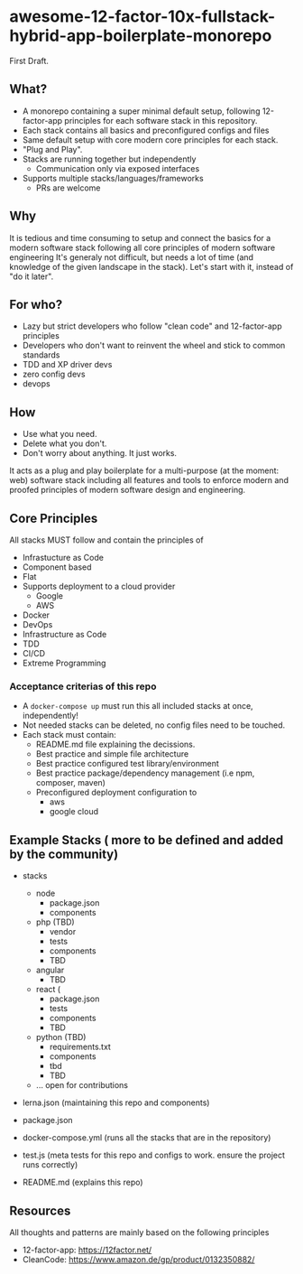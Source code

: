 awesome-12-factor-10x-fullstack-hybrid-app-boilerplate-monorepo
===============================================================

First Draft.

## What?
- A monorepo containing a super minimal default setup, following 12-factor-app principles for each software stack in this repository.
- Each stack contains all basics and preconfigured configs and files
- Same default setup with core modern core principles for each stack. 
- "Plug and Play".
- Stacks are running together but independently
  - Communication only via exposed interfaces
- Supports multiple stacks/languages/frameworks 
  - PRs are welcome

## Why
It is tedious and time consuming to setup and connect the basics for a modern software stack following all core principles of modern software engineering
It's generaly not difficult, but needs a lot of time (and knowledge of the given landscape in the stack). 
Let's start with it, instead of "do it later".

## For who?
- Lazy but strict developers who follow "clean code" and 12-factor-app principles
- Developers who don't want to reinvent the wheel and stick to common standards
- TDD and XP driver devs
- zero config devs
- devops

## How
- Use what you need. 
- Delete what you don't. 
- Don't worry about anything. It just works.

It acts as a plug and play boilerplate for a multi-purpose (at the moment: web) software stack including all features and tools to enforce modern and proofed principles of modern software design and engineering.   

## Core Principles
All stacks MUST follow and contain the principles of

- Infrastucture as Code
- Component based
- Flat
- Supports deployment to a cloud provider
  - Google
  - AWS
- Docker
- DevOps
- Infrastructure as Code
- TDD
- CI/CD
- Extreme Programming

### Acceptance criterias of this repo
- A `docker-compose up` must run this all included stacks at once, independently!
- Not needed stacks can be deleted, no config files need to be touched.
- Each stack must contain:
  - README.md file explaining the decissions.
  - Best practice and simple file architecture
  - Best practice configured test library/environment
  - Best practice package/dependency management (i.e npm, composer, maven)
  - Preconfigured deployment configuration to
    - aws
    - google cloud
  
## Example Stacks ( more to be defined and added by the community)

- stacks
  - node 
    - package.json
    - components
  - php (TBD)
    - vendor
    - tests
    - components
    - TBD
  - angular
    - TBD
  - react (
    - package.json
    - tests
    - components
    - TBD
  - python (TBD)
    - requirements.txt
    - components
    - tbd
    - TBD
  - ... open for contributions
    
- lerna.json (maintaining this repo and components)
- package.json
- docker-compose.yml (runs all the stacks that are in the repository)
- test.js (meta tests for this repo and configs to work. ensure the project runs correctly)
- README.md (explains this repo)

## Resources
All thoughts and patterns are mainly based on the following principles
- 12-factor-app: https://12factor.net/
- CleanCode: https://www.amazon.de/gp/product/0132350882/
